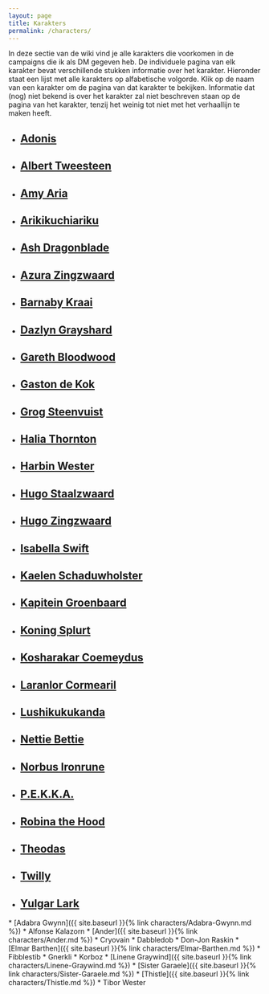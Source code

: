 ```yaml
---
layout: page
title: Karakters
permalink: /characters/
---
```


In deze sectie van de wiki vind je alle karakters die voorkomen in de campaigns die ik als DM gegeven heb. De individuele pagina van elk karakter bevat verschillende stukken informatie over het karakter. Hieronder staat een lijst met alle karakters op alfabetische volgorde. Klik op de naam van een karakter om de pagina van dat karakter te bekijken. Informatie dat (nog) niet bekend is over het karakter zal niet beschreven staan op de pagina van het karakter, tenzij het weinig tot niet met het verhaallijn te maken heeft.

<ul class="no-style-list no-style-link-group character-list">
    <li>
        <a href="../characters/Adonis">
            <div class="character-summary-wrapper">
                <h2>Adonis</h2>
                <div class="character-icons">
                    <span class="icon player" title="Speler"></span>
                    <span class="icon male" title="Man"></span>
                </div>
            </div>
        </a>
    </li>
    <li>
        <a href="../characters/Albert-Tweesteen">
            <div class="character-summary-wrapper">
                <h2>Albert Tweesteen</h2>
                <div class="character-icons">
                    <span class="icon quest" title="Komt voor in quest"></span>
                    <span class="icon with-party" title="Bij de groep"></span>
                    <span class="icon male" title="Man"></span>
                    <span class="icon friendly" title="Vriendelijk"></span>
                </div>
            </div>
        </a>
    </li>
    <li>
        <a href="../characters/Amy-Aria">
            <div class="character-summary-wrapper">
                <h2>Amy Aria</h2>
                <div class="character-icons">
                    <span class="icon shop" title="Heeft een winkel"></span>
                    <span class="icon female" title="Vrouw"></span>
                    <span class="icon indifferent" title="Onverschillig"></span>
                </div>
            </div>
        </a>  
    </li>
    <li>
        <a href="../characters/Arikikuchiariku">
            <div class="character-summary-wrapper">
                <h2>Arikikuchiariku</h2>
                <div class="character-icons">
                    <span class="icon player" title="Speler"></span>
                    <span class="icon with-party" title="Bij de groep"></span>
                    <span class="icon male" title="Man"></span>
                </div>
            </div>
        </a>  
    </li>
    <li>
        <a href="../characters/Ash-Dragonblade">
            <div class="character-summary-wrapper">
                <h2>Ash Dragonblade</h2>
                <div class="character-icons">
                    <span class="icon quest" title="Komt voor in quest"></span>
                    <span class="icon male" title="Man"></span>
                    <span class="icon indifferent" title="Onverschillig"></span>
                </div>
            </div>
        </a>  
    </li>
    <li>
        <a href="../characters/Azura-Zingzwaard">
            <div class="character-summary-wrapper">
                <h2>Azura Zingzwaard</h2>
                <div class="character-icons">
                    <span class="icon quest" title="Komt voor in quest"></span>
                    <span class="icon female" title="Vrouw"></span>
                    <span class="icon friendly" title="Vriendelijk"></span>
                </div>
            </div>
        </a>  
    </li>
    <li>
        <a href="../characters/Barnaby-Kraai">
            <div class="character-summary-wrapper">
                <h2>Barnaby Kraai</h2>
                <div class="character-icons">
                    <span class="icon quest" title="Komt voor in quest"></span>
                    <span class="icon male" title="Man"></span>
                    <span class="icon indifferent" title="Onverschillig"></span>
                </div>
            </div>
        </a>  
    </li>
    <li>
        <a href="../characters/Dazlyn-Grayshard">
            <div class="character-summary-wrapper">
                <h2>Dazlyn Grayshard</h2>
                <div class="character-icons">
                    <span class="icon quest" title="Komt voor in quest"></span>
                    <span class="icon with-party" title="Bij de groep"></span>
                    <span class="icon male" title="Man"></span>
                    <span class="icon indifferent" title="Onverschillig"></span>
                </div>
            </div>
        </a>  
    </li>
    <li>
        <a href="../characters/Gareth-Bloodwood">
            <div class="character-summary-wrapper">
                <h2>Gareth Bloodwood</h2>
                <div class="character-icons">
                    <span class="icon quest" title="Komt voor in quest"></span>
                    <span class="icon male" title="Man"></span>
                    <span class="icon dead" title="Dood"></span>
                </div>
            </div>
        </a>  
    </li>
    <li>
        <a href="../characters/Gaston-de-Kok">
            <div class="character-summary-wrapper">
                <h2>Gaston de Kok</h2>
                <div class="character-icons">
                    <span class="icon quest" title="Komt voor in quest"></span>
                    <span class="icon male" title="Man"></span>
                    <span class="icon indifferent" title="Onverschillig"></span>
                </div>
            </div>
        </a>  
    </li>
    <li>
        <a href="../characters/Grog-Steenvuist">
            <div class="character-summary-wrapper">
                <h2>Grog Steenvuist</h2>
                <div class="character-icons">
                    <span class="icon player" title="Speler"></span>
                    <span class="icon quest" title="Komt voor in quest"></span>
                    <span class="icon male" title="Man"></span>
                    <span class="icon indifferent" title="Onverschillig"></span>
                </div>
            </div>
        </a>  
    </li>
    <li>
        <a href="../characters/Halia-Thornton">
            <div class="character-summary-wrapper">
                <h2>Halia Thornton</h2>
                <div class="character-icons">
                    <span class="icon shop" title="Heeft een winkel"></span>
                    <span class="icon female" title="Vrouw"></span>
                    <span class="icon indifferent" title="Onverschillig"></span>
                </div>
            </div>
        </a>  
    </li>
    <li>
        <a href="../characters/Harbin-Wester">
            <div class="character-summary-wrapper">
                <h2>Harbin Wester</h2>
                <div class="character-icons">
                    <span class="icon quest" title="Komt voor in quest"></span>
                    <span class="icon male" title="Man"></span>
                    <span class="icon indifferent" title="Onverschillig"></span>
                </div>
            </div>
        </a>  
    </li>
    <li>
        <a href="../characters/Hugo-Staalzwaard">
            <div class="character-summary-wrapper">
                <h2>Hugo Staalzwaard</h2>
                <div class="character-icons">
                    <span class="icon tavern" title="Heeft een herberg"></span>
                    <span class="icon male" title="Man"></span>
                    <span class="icon friendly" title="Vriendelijk"></span>
                </div>
            </div>
        </a>  
    </li>
    <li>
        <a href="../characters/Hugo-Zingzwaard">
            <div class="character-summary-wrapper">
                <h2>Hugo Zingzwaard</h2>
                <div class="character-icons">
                    <span class="icon quest" title="Komt voor in quest"></span>
                    <span class="icon tavern" title="Heeft een herberg"></span>
                    <span class="icon male" title="Man"></span>
                    <span class="icon friendly" title="Vriendelijk"></span>
                </div>
            </div>
        </a>  
    </li>
    <li>
        <a href="../characters/Isabella-Swift">
            <div class="character-summary-wrapper">
                <h2>Isabella Swift</h2>
                <div class="character-icons">
                    <span class="icon player" title="Speler"></span>
                    <span class="icon quest" title="Komt voor in quest"></span>
                    <span class="icon female" title="Vrouw"></span>
                    <span class="icon indifferent" title="Onverschillig"></span>
                </div>
            </div>
        </a>  
    </li>
    <li>
        <a href="../characters/Kaelen-Schaduwholster">
            <div class="character-summary-wrapper">
                <h2>Kaelen Schaduwholster</h2>
                <div class="character-icons">
                    <span class="icon quest" title="Komt voor in quest"></span>
                    <span class="icon non-binary" title="Non-binair"></span>
                    <span class="icon indifferent" title="Onverschillig"></span>
                </div>
            </div>
        </a>  
    </li>
    <li>
        <a href="../characters/Kapitein-Groenbaard">
            <div class="character-summary-wrapper">
                <h2>Kapitein Groenbaard</h2>
                <div class="character-icons">
                    <span class="icon quest" title="Komt voor in quest"></span>
                    <span class="icon with-party" title="Bij de groep"></span>
                    <span class="icon male" title="Man"></span>
                    <span class="icon friendly" title="Vriendelijk"></span>
                </div>
            </div>
        </a>  
    </li>
    <li>
        <a href="../characters/Koning-Splurt">
            <div class="character-summary-wrapper">
                <h2>Koning Splurt</h2>
                <div class="character-icons">
                    <span class="icon quest" title="Komt voor in quest"></span>
                    <span class="icon male" title="Man"></span>
                    <span class="icon dead" title="Dood"></span>
                </div>
            </div>
        </a>  
    </li>
    <li>
        <a href="../characters/Kosharakar-Coemeydus">
            <div class="character-summary-wrapper">
                <h2>Kosharakar Coemeydus</h2>
                <div class="character-icons">
                    <span class="icon player" title="Speler"></span>
                    <span class="icon quest" title="Komt voor in quest"></span>
                    <span class="icon male" title="Man"></span>
                </div>
            </div>
        </a>  
    </li>
    <li>
        <a href="../characters/Laranlor-Cormearil">
            <div class="character-summary-wrapper">
                <h2>Laranlor Cormearil</h2>
                <div class="character-icons">
                    <span class="icon player" title="Speler"></span>
                    <span class="icon with-party" title="Bij de groep"></span>
                    <span class="icon male" title="Man"></span>
                </div>
            </div>
        </a>  
    </li>
    <li>
        <a href="../characters/Lushikukukanda">
            <div class="character-summary-wrapper">
                <h2>Lushikukukanda</h2>
                <div class="character-icons">
                    <span class="icon player" title="Speler"></span>
                    <span class="icon with-party" title="Bij de groep"></span>
                    <span class="icon male" title="Man"></span>
                </div>
            </div>
        </a>  
    </li>
    <li>
        <a href="../characters/Nettie-Bettie">
            <div class="character-summary-wrapper">
                <h2>Nettie Bettie</h2>
                <div class="character-icons">
                    <span class="icon quest" title="Komt voor in quest"></span>
                    <span class="icon female" title="Vrouw"></span>
                    <span class="icon dead" title="Dood"></span>
                </div>
            </div>
        </a>  
    </li>
    <li>
        <a href="../characters/Norbus-Ironrune">
            <div class="character-summary-wrapper">
                <h2>Norbus Ironrune</h2>
                <div class="character-icons">
                    <span class="icon quest" title="Komt voor in quest"></span>
                    <span class="icon with-party" title="Bij de groep"></span>
                    <span class="icon male" title="Man"></span>
                    <span class="icon indifferent" title="Onverschillig"></span>
                </div>
            </div>
        </a>  
    </li>
    <li>
        <a href="../characters/PEKKA">
            <div class="character-summary-wrapper">
                <h2>P.E.K.K.A.</h2>
                <div class="character-icons">
                    <span class="icon player" title="Speler"></span>
                    <span class="icon with-party" title="Bij de groep"></span>
                    <span class="icon male" title="Man"></span>
                </div>
            </div>
        </a>  
    </li>
    <li>
        <a href="../characters/Robina-the-Hood">
            <div class="character-summary-wrapper">
                <h2>Robina the Hood</h2>
                <div class="character-icons">
                    <span class="icon quest" title="Komt voor in quest"></span>
                    <span class="icon female" title="Vrouw"></span>
                    <span class="icon friendly" title="Vriendelijk"></span>
                </div>
            </div>
        </a>  
    </li>
    <li>
        <a href="../characters/Theodas">
            <div class="character-summary-wrapper">
                <h2>Theodas</h2>
                <div class="character-icons">
                    <span class="icon player" title="Speler"></span>
                    <span class="icon with-party" title="Bij de groep"></span>
                    <span class="icon male" title="Man"></span>
                </div>
            </div>
        </a>  
    </li>
    <li>
        <a href="../characters/Twilly">
            <div class="character-summary-wrapper">
                <h2>Twilly</h2>
                <div class="character-icons">
                    <span class="icon quest" title="Komt voor in quest"></span>
                    <span class="icon with-party" title="Bij de groep"></span>
                    <span class="icon genderfluid" title="Genderfluid"></span>
                    <span class="icon friendly" title="Vriendelijk"></span>
                </div>
            </div>
        </a>  
    </li>
    <li>
        <a href="../characters/Yulgar-Lark">
            <div class="character-summary-wrapper">
                <h2>Yulgar Lark</h2>
                <div class="character-icons">
                    <span class="icon shop" title="Heeft een winkel"></span>
                    <span class="icon male" title="Man"></span>
                    <span class="icon indifferent" title="Onverschillig"></span>
                </div>
            </div>
        </a>  
    </li>
    <!-- Hidden list item for easy access to icons -->
    <li hidden>
        <a href="../characters/Character-Name">
            <div class="character-summary-wrapper">
                <h2>Name</h2>
                <div class="character-icons">
                    <span class="icon player" title="Speler"></span>
                    <span class="icon quest" title="Komt voor in quest"></span>
                    <span class="icon shop" title="Heeft een winkel"></span>
                    <span class="icon tavern" title="Heeft een herberg"></span>
                    <span class="icon with-party" title="Bij de groep"></span>
                    <span class="icon male" title="Man"></span>
                    <span class="icon female" title="Vrouw"></span>
                    <span class="icon non-binary" title="Non-binair"></span>
                    <span class="icon genderfluid" title="Genderfluid"></span>
                    <span class="icon friendly" title="Vriendelijk"></span>
                    <span class="icon indifferent" title="Onverschillig"></span>
                    <span class="icon hostile" title="Vijandig"></span>
                    <span class="icon dead" title="Dood"></span>
                </div>
            </div>
        </a>  
    </li>
</ul>
* [Adabra Gwynn]({{ site.baseurl }}{% link characters/Adabra-Gwynn.md %})
* Alfonse Kalazorn
* [Ander]({{ site.baseurl }}{% link characters/Ander.md %})
* Cryovain
* Dabbledob
* Don-Jon Raskin
* [Elmar Barthen]({{ site.baseurl }}{% link characters/Elmar-Barthen.md %})
* Fibblestib
* Gnerkli
* Korboz
* [Linene Graywind]({{ site.baseurl }}{% link characters/Linene-Graywind.md %})
* [Sister Garaele]({{ site.baseurl }}{% link characters/Sister-Garaele.md %})
* [Thistle]({{ site.baseurl }}{% link characters/Thistle.md %})
* Tibor Wester